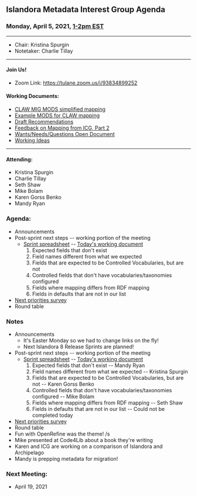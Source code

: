 ## Islandora Metadata Interest Group Agenda
### Monday, April 5, 2021, [1-2pm EST](http://www.thetimezoneconverter.com/?t=1%20pm&tz=Toronto&)

---
* Chair: Kristina Spurgin
* Notetaker: Charlie Tillay
---

#### Join Us!
* Zoom Link: https://tulane.zoom.us/j/93834899252

#### Working Documents:
* [CLAW MIG MODS simplified mapping](https://docs.google.com/spreadsheets/d/18u2qFJ014IIxlVpM3JXfDEFccwBZcoFsjbBGpvL0jJI/edit#gid=0)
* [Example MODS for CLAW mapping](https://docs.google.com/spreadsheets/d/1C2Xie7HUDSgRT5v4ldoJvlNdoXz2GHAPvL3PE3TOKW8/edit#gid=1829081124)
* [Draft Recommendations](https://docs.google.com/document/d/15qSO9YcALtYSqd6CUuGx0t8FwUJ5pPwVPz0PA5rU898/edit#heading=h.f9r6knw0rjvu)
* [Feedback on Mapping from ICG, Part 2](https://docs.google.com/document/d/11OpqMMCXM1TFXgsr4yyTQ_cH9DabnD31p7JnuTRQl28/edit?invite=CMWvruEI&ts=5e66437f)
* [Wants/Needs/Questions Open Document](https://docs.google.com/document/d/12Kpb6826TNPzzMuyPS0sESa9TLnmljQmeioWbaPeEdA/edit)
* [Working Ideas](https://github.com/islandora-interest-groups/Islandora-Metadata-Interest-Group/blob/main/working_docs/ideas_and_topics.md)

---

#### Attending:
* Kristina Spurgin
* Charlie Tillay
* Seth Shaw
* Mike Bolam
* Karen Gorss Benko
* Mandy Ryan


### Agenda:
* Announcements
* Post-sprint next steps -- working portion of the meeting 
  * [Sprint spreadsheet](https://docs.google.com/spreadsheets/d/1-L_eAaNBvnVWb05HFrnNHKM6Bn2ULDKxurB9ZXRYCpU/edit#gid=0) -- [Today's working document](https://docs.google.com/document/d/18XChGOCWm_bT_S-UsfOl8l9xnsioF-L8sdsBXMQcqXU/edit?usp=sharing)
	1. Expected fields that don't exist
	1. Field names different from what we expected
	1. Fields that are expected to be Controlled Vocabularies, but are not
	1. Controlled fields that don't have vocabularies/taxonomies configured
	1. Fields where mapping differs from RDF mapping
	1. Fields in defaults that are not in our list
* [Next priorities survey](http://tulane.co1.qualtrics.com/jfe/form/SV_81UgQY4T4bomjEq)
* Round table 


### Notes
* Announcements
  * It's Easter Monday so we had to change links on the fly!
  * Next Islandora 8 Release Sprints are planned!
* Post-sprint next steps -- working portion of the meeting 
  * [Sprint spreadsheet](https://docs.google.com/spreadsheets/d/1-L_eAaNBvnVWb05HFrnNHKM6Bn2ULDKxurB9ZXRYCpU/edit#gid=0) -- [Today's working document](https://docs.google.com/document/d/18XChGOCWm_bT_S-UsfOl8l9xnsioF-L8sdsBXMQcqXU/edit?usp=sharing)
	1. Expected fields that don't exist -- Mandy Ryan
	1. Field names different from what we expected -- Kristina Spurgin
	1. Fields that are expected to be Controlled Vocabularies, but are not -- Karen Gorss Benko
	1. Controlled fields that don't have vocabularies/taxonomies configured -- Mike Bolam
	1. Fields where mapping differs from RDF mapping -- Seth Shaw
	1. Fields in defaults that are not in our list -- Could not be completed today
* [Next priorities survey](http://tulane.co1.qualtrics.com/jfe/form/SV_81UgQY4T4bomjEq)
* Round table 
 * Fun with OpenRefine was the theme! /s
 * Mike presented at Code4Lib about a book they're writing	
 * Karen and ICG are working on a comparison of Islandora and Archipelago
 * Mandy is prepping metadata for migration!
    
### Next Meeting:
* April 19, 2021
